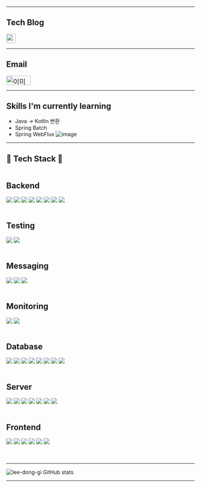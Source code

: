 
---

## Tech Blog
<a href="https://velog.io/@oksk4753/posts" target="_blank" style="font-size:1.3em">
<img src="https://github.com/user-attachments/assets/bbf869de-6760-48d4-b3d0-75fafcf97ec6" width="25" height="25" alt="이미지 설명">

</a>

---

## Email

<a href="mailto:oksk4753@gmail.com" target="_blank" style="font-size:1.3em">
<img src="https://github.com/user-attachments/assets/0fa51183-126b-4fb7-a62c-057596ef6e48" 
width="65" height="25" alt="이미지 설명">
</a>

---

## Skills I'm currently learning
- Java -> Kotlin 변환
- Spring Batch
- Spring WebFlux
  ![image](https://github.com/user-attachments/assets/ed7bd0a8-512f-458e-ba93-995a62c94016)


---

## 🔨 Tech Stack 🔨
<div style="display:flex; flex-direction:column; align-items:flex-start; justify-content: center;">
    <h2><strong>Backend</strong></h2>
    <div>
        <img src="https://img.shields.io/badge/Java-007396?style=for-the-badge&logo=Java&logoColor=white"> 
        <img src="https://img.shields.io/badge/kotlin-7F52FF?style=for-the-badge&logo=kotlin&logoColor=white"> 
        <img src="https://img.shields.io/badge/Spring Boot-6DB33F?style=for-the-badge&logo=spring boot&logoColor=white"> 
        <img src="https://img.shields.io/badge/Spring-6DB33F?style=for-the-badge&logo=spring&logoColor=white"> 
        <img src="https://img.shields.io/badge/springsecurity-6DB33F?style=for-the-badge&logo=springsecurity&logoColor=white"> 
        <img src="https://img.shields.io/badge/JPA-34E27A?style=for-the-badge&logo=JPA&logoColor=white"> 
        <img src="https://img.shields.io/badge/Mybatis-E04E39?style=for-the-badge&logo=Mybatis&logoColor=white">
        <img src="https://img.shields.io/badge/swagger-85EA2D?style=for-the-badge&logo=swagger&logoColor=white">
    </div><br>
    <h2><strong>Testing</strong></h2>
    <div>
        <img src="https://img.shields.io/badge/junit5-25A162?style=for-the-badge&logo=junit5&logoColor=white">
        <img src="https://img.shields.io/badge/mockito-8D6748?style=for-the-badge&logo=mockito&logoColor=white">
    </div><br>
    <h2><strong>Messaging</strong></h2>
    <div>
        <img src="https://img.shields.io/badge/apachekafka-231F20?style=for-the-badge&logo=apachekafka&logoColor=white">
        <img src="https://img.shields.io/badge/rabbitmq-FF6600?style=for-the-badge&logo=rabbitmq&logoColor=white">
        <img src="https://img.shields.io/badge/mqtt-660066?style=for-the-badge&logo=mqtt&logoColor=white">
    </div><br>
    <h2><strong>Monitoring</strong></h2>
    <div>
        <img src="https://img.shields.io/badge/grafana-F46800?style=for-the-badge&logo=grafana&logoColor=white">
        <img src="https://img.shields.io/badge/prometheus-E6522C?style=for-the-badge&logo=prometheus&logoColor=white">
    </div><br>
    <h2><strong>Database</strong></h2>
    <div> 
        <img src="https://img.shields.io/badge/mysql-4479A1?style=for-the-badge&logo=mysql&logoColor=white"> 
        <img src="https://img.shields.io/badge/mariadb-1F305F?style=for-the-badge&logo=mariadbfoundation&logoColor=white">
        <img src="https://img.shields.io/badge/postgresql-4169E1?style=for-the-badge&logo=postgresql&logoColor=white">
        <img src="https://img.shields.io/badge/oracle-F80000?style=for-the-badge&logo=oracle&logoColor=white">
        <img src="https://img.shields.io/badge/tibero-F80000?style=for-the-badge&logo=Tibero&logoColor=white">
        <img src="https://img.shields.io/badge/mongodb-47A248?style=for-the-badge&logo=mongodb&logoColor=white">
        <img src="https://img.shields.io/badge/redis-FF4438?style=for-the-badge&logo=redis&logoColor=white">
        <img src="https://img.shields.io/badge/influxdb-22ADF6?style=for-the-badge&logo=influxdb&logoColor=white">
    </div><br>
    <h2><strong>Server</strong></h2>
    <div>
        <img src="https://img.shields.io/badge/linux-FCC624?style=for-the-badge&logo=linux&logoColor=black"> 
        <img src="https://img.shields.io/badge/windows server-80B3FF?style=for-the-badge&logo=windows server&logoColor=black">
        <img src="https://img.shields.io/badge/AWS-FF9900?style=for-the-badge&logo=amazonwebservices&logoColor=white">
        <img src="https://img.shields.io/badge/Naver Cloud Platform-03C75A?style=for-the-badge&logo=Naver&logoColor=white">
        <img src="https://img.shields.io/badge/docker-2496ED?style=for-the-badge&logo=docker&logoColor=white">
        <img src="https://img.shields.io/badge/githubactions-2088FF?style=for-the-badge&logo=githubactions&logoColor=white">
        <img src="https://img.shields.io/badge/jenkins-D24939?style=for-the-badge&logo=jenkins&logoColor=white">
    </div><br>
    <h2><strong>Frontend</strong></h2>
    <div>
        <img src="https://img.shields.io/badge/javascript-F7DF1E?style=flat-square&logo=javascript&logoColor=black">
        <img src="https://img.shields.io/badge/JSP-005F0F?style=flat-square&logo=JSP&logoColor=white">
        <img src="https://img.shields.io/badge/thymeleaf-005F0F?style=flat-square&logo=thymeleaf&logoColor=white">
        <img src="https://img.shields.io/badge/react-61DAFB?style=flat-square&logo=react&logoColor=white">
        <img src="https://img.shields.io/badge/html5-E34F26?style=flat-square&logo=html5&logoColor=white"> 
        <img src="https://img.shields.io/badge/css-1572B6?style=flat-square&logo=css3&logoColor=white"> 
    </div><br>
</div><br>

---

![lee-dong-gi GitHub stats](https://github-readme-stats.vercel.app/api?username=lee-dong-gi&show_icons=true&theme=radical)

---
